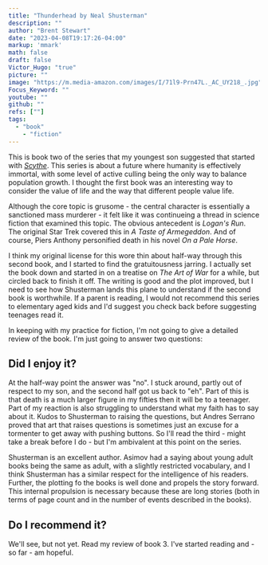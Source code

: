 ```yaml
---
title: "Thunderhead by Neal Shusterman"
description: ""
author: "Brent Stewart"
date: "2023-04-08T19:17:26-04:00"
markup: 'mmark'
math: false
draft: false
Victor_Hugo: "true"
picture: ""
image: "https://m.media-amazon.com/images/I/71l9-Prn47L._AC_UY218_.jpg"
Focus_Keyword: ""
youtube: ""
github: ""
refs: [""]
tags:
  - "book"
    - "fiction"
---
```


This is book two of the series that my youngest son suggested that started with [_Scythe_](/230316_Scythe_by_Neal_Shusterman).  This series is about a future where humanity is effectively immortal, with some level of active culling being the only way to balance population growth.  I thought the first book was an interesting way to consider the value of life and the way that different people value life.  

Although the core topic is grusome - the central character is essentially a sanctioned mass murderer - it felt like it was continueing a thread in science fiction that examined this topic.  The obvious antecedent is _Logan's Run_.  The original Star Trek covered this in _A Taste of Armegeddon_.  And of course, Piers Anthony personified death in his novel _On a Pale Horse_.

I think my original license for this wore thin about half-way through this second book, and I started to find the gratuitousness jarring.  I actually set the book down and started in on a treatise on _The Art of War_ for a while, but circled back to finish it off.  The writing is good and the plot improved, but I need to see how Shusterman lands this plane to understand if the second book is worthwhile.  If a parent is reading, I would not recommend this series to elementary aged kids and I'd suggest you check back before suggesting teenages read it.

In keeping with my practice for fiction, I'm not going to give a detailed review of the book.  I'm just going to answer two questions:

## Did I enjoy it?
At the half-way point the answer was "no".  I stuck around, partly out of respect to my son, and the second half got us back to "eh".  Part of this is that death is a much larger figure in my fifties then it will be to a teenager.  Part of my reaction is also struggling to understand what my faith has to say about it.  Kudos to Shusterman to raising the questions, but Andres Serrano proved that art that raises questions is sometimes just an excuse for a tormenter to get away with pushing buttons.  So I'll read the third - might take a break before I do - but I'm ambivalent at this point on the series.

Shusterman is an excellent author.  Asimov had a saying about young adult books being the same as adult, with a slightly restricted vocabulary, and I think Shusterman has a similar respect for the intelligence of his readers.  Further, the plotting fo the books is well done and propels the story forward.  This internal propulsion is necessary because these are long stories (both in terms of page count and in the number of events described in the books).  

## Do I recommend it?

We'll see, but not yet.  Read my review of book 3.  I've started reading and - so far - am hopeful.